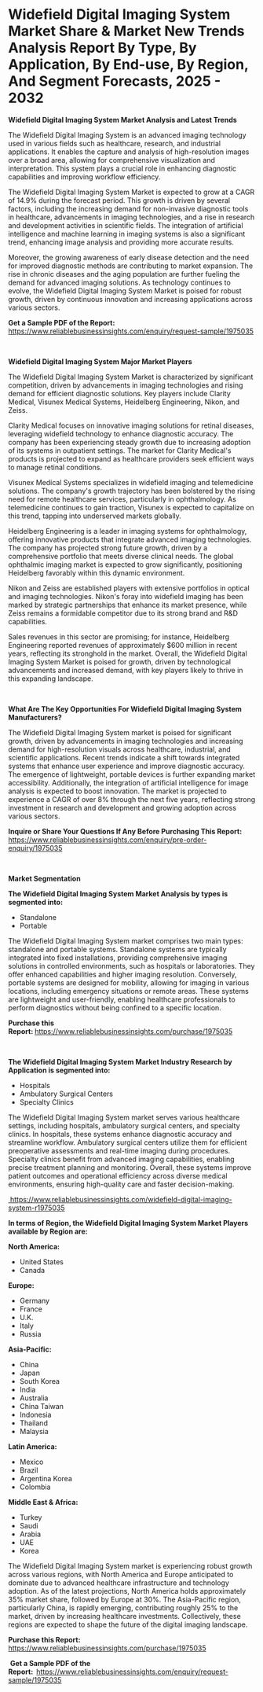 <p><h1>Widefield Digital Imaging System Market Share & Market New Trends Analysis Report By Type, By Application, By End-use, By Region, And Segment Forecasts, 2025 - 2032</h1></p><p><strong>Widefield Digital Imaging System Market Analysis and Latest Trends</strong></p>
<p><p>The Widefield Digital Imaging System is an advanced imaging technology used in various fields such as healthcare, research, and industrial applications. It enables the capture and analysis of high-resolution images over a broad area, allowing for comprehensive visualization and interpretation. This system plays a crucial role in enhancing diagnostic capabilities and improving workflow efficiency.</p><p>The Widefield Digital Imaging System Market is expected to grow at a CAGR of 14.9% during the forecast period. This growth is driven by several factors, including the increasing demand for non-invasive diagnostic tools in healthcare, advancements in imaging technologies, and a rise in research and development activities in scientific fields. The integration of artificial intelligence and machine learning in imaging systems is also a significant trend, enhancing image analysis and providing more accurate results.</p><p>Moreover, the growing awareness of early disease detection and the need for improved diagnostic methods are contributing to market expansion. The rise in chronic diseases and the aging population are further fueling the demand for advanced imaging solutions. As technology continues to evolve, the Widefield Digital Imaging System Market is poised for robust growth, driven by continuous innovation and increasing applications across various sectors.</p></p>
<p><strong>Get a Sample PDF of the Report:&nbsp;</strong> <a href="https://www.reliablebusinessinsights.com/enquiry/request-sample/1975035?utm_campaign=1091&utm_medium=2&utm_source=Github&utm_content=ia&utm_term=16042025&utm_id=widefield-digital-imaging-system">https://www.reliablebusinessinsights.com/enquiry/request-sample/1975035</a></p>
<p>&nbsp;</p>
<p><strong>Widefield Digital Imaging System Major Market Players</strong></p>
<p><p>The Widefield Digital Imaging System Market is characterized by significant competition, driven by advancements in imaging technologies and rising demand for efficient diagnostic solutions. Key players include Clarity Medical, Visunex Medical Systems, Heidelberg Engineering, Nikon, and Zeiss.</p><p>Clarity Medical focuses on innovative imaging solutions for retinal diseases, leveraging widefield technology to enhance diagnostic accuracy. The company has been experiencing steady growth due to increasing adoption of its systems in outpatient settings. The market for Clarity Medical's products is projected to expand as healthcare providers seek efficient ways to manage retinal conditions.</p><p>Visunex Medical Systems specializes in widefield imaging and telemedicine solutions. The company's growth trajectory has been bolstered by the rising need for remote healthcare services, particularly in ophthalmology. As telemedicine continues to gain traction, Visunex is expected to capitalize on this trend, tapping into underserved markets globally.</p><p>Heidelberg Engineering is a leader in imaging systems for ophthalmology, offering innovative products that integrate advanced imaging technologies. The company has projected strong future growth, driven by a comprehensive portfolio that meets diverse clinical needs. The global ophthalmic imaging market is expected to grow significantly, positioning Heidelberg favorably within this dynamic environment.</p><p>Nikon and Zeiss are established players with extensive portfolios in optical and imaging technologies. Nikon's foray into widefield imaging has been marked by strategic partnerships that enhance its market presence, while Zeiss remains a formidable competitor due to its strong brand and R&D capabilities.</p><p>Sales revenues in this sector are promising; for instance, Heidelberg Engineering reported revenues of approximately $600 million in recent years, reflecting its stronghold in the market. Overall, the Widefield Digital Imaging System Market is poised for growth, driven by technological advancements and increased demand, with key players likely to thrive in this expanding landscape.</p></p>
<p>&nbsp;</p>
<p><strong>What Are The Key Opportunities For Widefield Digital Imaging System Manufacturers?</strong></p>
<p><p>The Widefield Digital Imaging System market is poised for significant growth, driven by advancements in imaging technologies and increasing demand for high-resolution visuals across healthcare, industrial, and scientific applications. Recent trends indicate a shift towards integrated systems that enhance user experience and improve diagnostic accuracy. The emergence of lightweight, portable devices is further expanding market accessibility. Additionally, the integration of artificial intelligence for image analysis is expected to boost innovation. The market is projected to experience a CAGR of over 8% through the next five years, reflecting strong investment in research and development and growing adoption across various sectors.</p></p>
<p><strong>Inquire or Share Your Questions If Any Before Purchasing This Report:</strong> <a href="https://www.reliablebusinessinsights.com/enquiry/pre-order-enquiry/1975035?utm_campaign=1091&utm_medium=2&utm_source=Github&utm_content=ia&utm_term=16042025&utm_id=widefield-digital-imaging-system">https://www.reliablebusinessinsights.com/enquiry/pre-order-enquiry/1975035</a></p>
<p>&nbsp;</p>
<p><strong>Market Segmentation</strong></p>
<p><strong>The Widefield Digital Imaging System Market Analysis by types is segmented into:</strong></p>
<p><ul><li>Standalone</li><li>Portable</li></ul></p>
<p><p>The Widefield Digital Imaging System market comprises two main types: standalone and portable systems. Standalone systems are typically integrated into fixed installations, providing comprehensive imaging solutions in controlled environments, such as hospitals or laboratories. They offer enhanced capabilities and higher imaging resolution. Conversely, portable systems are designed for mobility, allowing for imaging in various locations, including emergency situations or remote areas. These systems are lightweight and user-friendly, enabling healthcare professionals to perform diagnostics without being confined to a specific location.</p></p>
<p><strong>Purchase this Report:&nbsp;</strong><a href="https://www.reliablebusinessinsights.com/purchase/1975035?utm_campaign=1091&utm_medium=2&utm_source=Github&utm_content=ia&utm_term=16042025&utm_id=widefield-digital-imaging-system">https://www.reliablebusinessinsights.com/purchase/1975035</a></p>
<p>&nbsp;</p>
<p><strong>The Widefield Digital Imaging System Market Industry Research by Application is segmented into:</strong></p>
<p><ul><li>Hospitals</li><li>Ambulatory Surgical Centers</li><li>Specialty Clinics</li></ul></p>
<p><p>The Widefield Digital Imaging System market serves various healthcare settings, including hospitals, ambulatory surgical centers, and specialty clinics. In hospitals, these systems enhance diagnostic accuracy and streamline workflow. Ambulatory surgical centers utilize them for efficient preoperative assessments and real-time imaging during procedures. Specialty clinics benefit from advanced imaging capabilities, enabling precise treatment planning and monitoring. Overall, these systems improve patient outcomes and operational efficiency across diverse medical environments, ensuring high-quality care and faster decision-making.</p></p>
<p><a href="https://www.reliablebusinessinsights.com/widefield-digital-imaging-system-r1975035?utm_campaign=1091&utm_medium=2&utm_source=Github&utm_content=ia&utm_term=16042025&utm_id=widefield-digital-imaging-system">&nbsp;https://www.reliablebusinessinsights.com/widefield-digital-imaging-system-r1975035</a></p>
<p><strong>In terms of Region, the Widefield Digital Imaging System Market Players available by Region are:</strong></p>
<p>
    <p> <strong> North America: </strong>
        <ul>
            <li>United States</li>
            <li>Canada</li>
        </ul>
        </p> 
    <p> <strong> Europe: </strong>
        <ul>
            <li>Germany</li>
            <li>France</li>
            <li>U.K.</li>
            <li>Italy</li>
            <li>Russia</li>
        </ul>
        </p> 
    <p> <strong> Asia-Pacific: </strong>
        <ul>
            <li>China</li>
            <li>Japan</li>
            <li>South Korea</li>
            <li>India</li>
            <li>Australia</li>
            <li>China Taiwan</li>
            <li>Indonesia</li>
            <li>Thailand</li>
            <li>Malaysia</li>
        </ul>
        </p> 
    <p> <strong> Latin America: </strong>
        <ul>
            <li>Mexico</li>
            <li>Brazil</li>
            <li>Argentina Korea</li>
            <li>Colombia</li>
        </ul>
        </p> 
    <p> <strong> Middle East & Africa: </strong>
        <ul>
            <li>Turkey</li>
            <li>Saudi</li>
            <li>Arabia</li>
            <li>UAE</li>
            <li>Korea</li>
        </ul>
    </p>
    </p>
<p><p>The Widefield Digital Imaging System market is experiencing robust growth across various regions, with North America and Europe anticipated to dominate due to advanced healthcare infrastructure and technology adoption. As of the latest projections, North America holds approximately 35% market share, followed by Europe at 30%. The Asia-Pacific region, particularly China, is rapidly emerging, contributing roughly 25% to the market, driven by increasing healthcare investments. Collectively, these regions are expected to shape the future of the digital imaging landscape.</p></p>
<p><strong>Purchase this Report: </strong><a href="https://www.reliablebusinessinsights.com/purchase/1975035?utm_campaign=1091&utm_medium=2&utm_source=Github&utm_content=ia&utm_term=16042025&utm_id=widefield-digital-imaging-system">https://www.reliablebusinessinsights.com/purchase/1975035</a></p>
<p>&nbsp;<strong>Get a Sample PDF of the Report:&nbsp;&nbsp;</strong><a href="https://www.reliablebusinessinsights.com/enquiry/request-sample/1975035?utm_campaign=1091&utm_medium=2&utm_source=Github&utm_content=ia&utm_term=16042025&utm_id=widefield-digital-imaging-system">https://www.reliablebusinessinsights.com/enquiry/request-sample/1975035</a></p>
<p><strong></strong></p>
<p><p></p><p></p><p></p></p>